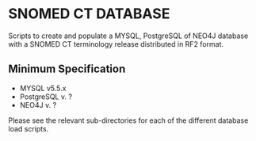 # SNOMED CT DATABASE

Scripts to create and populate a MYSQL, PostgreSQL of NEO4J database with a SNOMED CT terminology release distributed in RF2 format.

## Minimum Specification

- MYSQL v5.5.x
- PostgreSQL v. ?
- NEO4J v. ?

Please see the relevant sub-directories for each of the different database load scripts.
